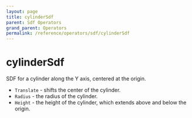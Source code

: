 ```yaml
---
layout: page
title: cylinderSdf
parent: Sdf Operators
grand_parent: Operators
permalink: /reference/operators/sdf/cylinderSdf
---
```


# cylinderSdf



SDF for a cylinder along the Y axis, centered at the origin.

* `Translate` - shifts the center of the cylinder.
* `Radius` - the radius of the cylinder.
* `Height` - the height of the cylinder, which extends above and below the origin.
